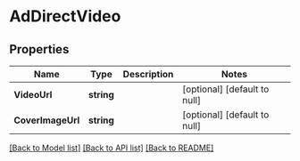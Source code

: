 # AdDirectVideo

## Properties
Name | Type | Description | Notes
------------ | ------------- | ------------- | -------------
**VideoUrl** | **string** |  | [optional] [default to null]
**CoverImageUrl** | **string** |  | [optional] [default to null]

[[Back to Model list]](../README.md#documentation-for-models) [[Back to API list]](../README.md#documentation-for-api-endpoints) [[Back to README]](../README.md)


